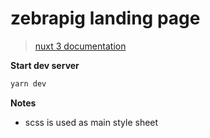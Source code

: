 # zebrapig landing page

> [nuxt 3 documentation](https://v3.nuxtjs.org)

**Start dev server**

```bash
yarn dev
```

**Notes**
- scss is used as main style sheet
